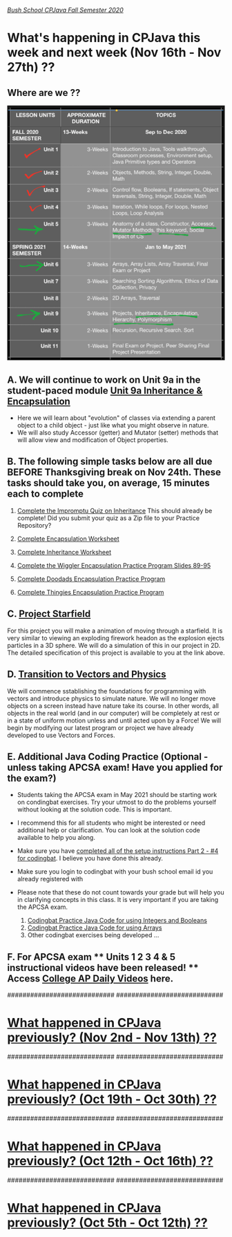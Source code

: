 [_Bush School CPJava Fall Semester 2020_](https://chandrunarayan.github.io/cpjava/)

# What's happening in CPJava this week and next week (Nov 16th - Nov 27th) ??


## Where are we ??
![alt text][wearehere]

## A. We will continue to work on Unit 9a in the student-paced module [Unit 9a Inheritance & Encapsulation](https://docs.google.com/presentation/d/1APHiU8WDTsL6ll2f2R2uBWW79uEhsPXPJZxobfls5lM/edit#slide=id.p1)

* Here we will learn about "evolution" of classes via extending a parent object to a child object - just like what you might observe in nature.
* We will also study Accessor (getter) and Mutator (setter) methods that will allow view and modification of Object properties.

## B. The following simple tasks below are all due BEFORE Thanksgiving break on Nov 24th. These tasks should take you, on average, 15 minutes each to complete

   1. [Complete the Impromptu Quiz on Inheritance](https://classroom.google.com/c/MTI2MDgzMTM2MDgw/a/MjMxNDc5NzgxNTM5/details)
   This should already be complete! Did you submit your quiz as a Zip file to your Practice Repository?

   1. [Complete Encapsulation Worksheet](https://classroom.google.com/c/MTI2MDgzMTM2MDgw/a/MjIyMjY1NjMyOTU1/details)

   1. [Complete Inheritance Worksheet](https://classroom.google.com/c/MTI2MDgzMTM2MDgw/a/MjIyMjgxMjU1MzYy/details)

   1. [Complete the Wiggler Encapsulation Practice Program Slides 89-95](https://docs.google.com/presentation/d/1APHiU8WDTsL6ll2f2R2uBWW79uEhsPXPJZxobfls5lM/edit#slide=id.g4479a0a91b_8_223)

   1. [Complete Doodads Encapsulation Practice Program](https://classroom.google.com/c/MTI2MDgzMTM2MDgw/a/MjIyMjgxMjU1NDA3/details)

   1. [Complete Thingies Encapsulation Practice Program](https://classroom.google.com/c/MTI2MDgzMTM2MDgw/a/MjIyMjgxMjU1NDgx/details)

## C. [Project Starfield](https://github.com/chandrunarayan/Starfield)
For this project you will make a animation of moving through a starfield. It is very similar to viewing an exploding firework headon as the explosion ejects particles in a 3D sphere. We will do a simulation of this in our project in 2D. The detailed specification of this project is available to you at the link above.

## D. [Transition to Vectors and Physics](https://docs.google.com/presentation/d/1H_v-gJwiZyaRqGt4j-gnPoGeW3QGNZEhcqAEEO4Nzf0/edit#slide=id.p)
We will commence sstablishing the foundations for programming with vectors and introduce physics to simulate nature.  We will no longer move objects on a screen instead have nature take its course. In other words, all objects in the real world (and in our computer) will be completely at rest or in a state of uniform motion unless and until acted upon by a Force!  We will begin by modifying our latest program or project we have already developed to use Vectors and Forces.
## E. Additional Java Coding Practice (Optional - unless taking APCSA exam! Have you applied for the exam?)
* Students taking the APCSA exam in May 2021 should be starting work on condingbat exercises.  Try your utmost to do the problems yourself without looking at the solution code.  This is important.
* I recommend this for all students who might be interested or need additional help or clarification. You can look at the solution code available to help you along.
* Make sure you have [completed all of the setup instructions Part 2 - #4 for codingbat](https://classroom.google.com/c/MTI2MDgzMTM2MDgw/a/MTI3MDIzMTA3OTY4/details). I believe you have done this already. 
* Make sure you login to codingbat with your bush school email id you already registered with
* Please note that these do not count towards your grade but will help you in clarifying concepts in this class. It is very important if you are taking the APCSA exam.

    1. [Codingbat Practice Java Code for using Integers and Booleans](https://classroom.google.com/c/MTI2MDgzMTM2MDgw/a/MTk3NzI4NzgwMjYx/details)
    1. [Codingbat Practice Java Code for using Arrays](https://classroom.google.com/c/MTI2MDgzMTM2MDgw/a/MTk3NzI4NzgwNDYz/details)
    1. Other codingbat exercises being developed ...

## F. For APCSA exam ** Units 1 2 3 4 & 5 instructional videos have been released! ** Access [College AP Daily Videos](https://apcentral.collegeboard.org/learning-development/ap-classroom/ap-daily) here. 


############################
############################

# [What happened in CPJava previously? (Nov 2nd - Nov 13th) ??](weekofnov2)

############################
############################

# [What happened in CPJava previously? (Oct 19th - Oct 30th) ??](weekofoct19)

############################
############################

# [What happened in CPJava previously? (Oct 12th - Oct 16th) ??](weekofoct12)

############################
############################

# [What happened in CPJava previously? (Oct 5th - Oct 12th) ??](weekofoct5)

[wearehere]: wearehere.png "wearehere"